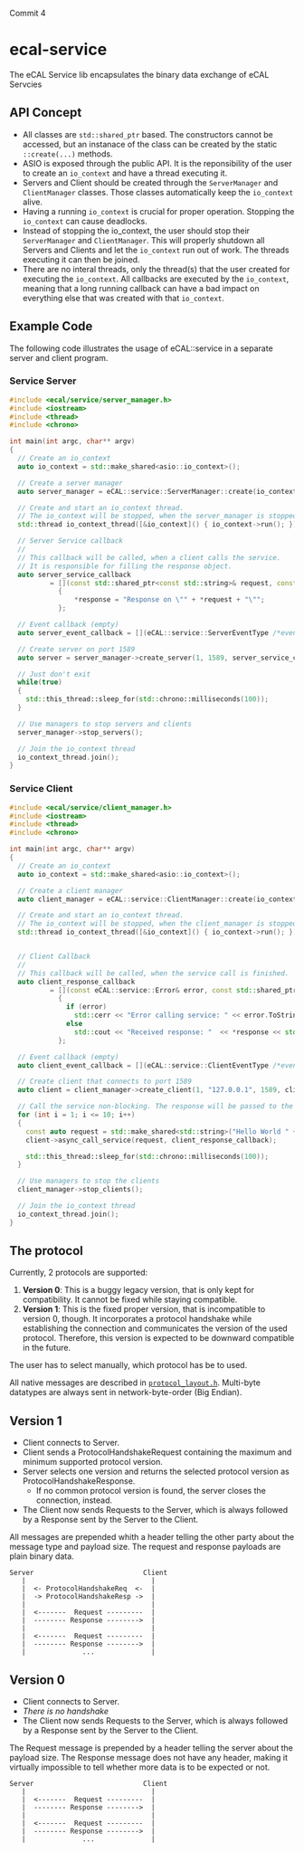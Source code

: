 Commit 4
# ecal-service

The eCAL Service lib encapsulates the binary data exchange of eCAL Servcies

## API Concept

- All classes are `std::shared_ptr` based. The constructors cannot be accessed, but an instanace of the class can be created by the static `::create(...)` methods.
- ASIO is exposed through the public API. It is the reponsibility of the user to create an `io_context` and have a thread executing it.
- Servers and Client should be created through the `ServerManager` and `ClientManager` classes. Those classes automatically keep the `io_context` alive.
- Having a running `io_context` is crucial for proper operation. Stopping the `io_context` can cause deadlocks.
- Instead of stopping the io_context, the user should stop their `ServerManager` and `ClientManager`. This will properly shutdown all Servers and Clients and let the `io_context` run out of work. The threads executing it can then be joined.
- There are no interal threads, only the thread(s) that the user created for executing the `io_context`. All callbacks are executed by the `io_context`, meaning that a long running callback can have a bad impact on everything else that was created with that `io_context`.

## Example Code

The following code illustrates the usage of eCAL::service in a separate server and client program.

### Service Server

```cpp
#include <ecal/service/server_manager.h>
#include <iostream>
#include <thread>
#include <chrono>

int main(int argc, char** argv)
{
  // Create an io_context
  auto io_context = std::make_shared<asio::io_context>();

  // Create a server manager
  auto server_manager = eCAL::service::ServerManager::create(io_context);

  // Create and start an io_context thread.
  // The io_context will be stopped, when the server_manager is stopped.
  std::thread io_context_thread([&io_context]() { io_context->run(); });

  // Server Service callback
  // 
  // This callback will be called, when a client calls the service.
  // It is responsible for filling the response object.
  auto server_service_callback
          = [](const std::shared_ptr<const std::string>& request, const std::shared_ptr<std::string>& response) -> void
            {
                *response = "Response on \"" + *request + "\"";
            };

  // Event callback (empty)
  auto server_event_callback = [](eCAL::service::ServerEventType /*event*/, const std::string& /*message*/) {};

  // Create server on port 1589
  auto server = server_manager->create_server(1, 1589, server_service_callback, true, server_event_callback);

  // Just don't exit
  while(true)
  {
    std::this_thread::sleep_for(std::chrono::milliseconds(100));
  }

  // Use managers to stop servers and clients
  server_manager->stop_servers();

  // Join the io_context thread
  io_context_thread.join();
}
```

### Service Client

```cpp
#include <ecal/service/client_manager.h>
#include <iostream>
#include <thread>
#include <chrono>

int main(int argc, char** argv)
{
  // Create an io_context
  auto io_context = std::make_shared<asio::io_context>();

  // Create a client manager
  auto client_manager = eCAL::service::ClientManager::create(io_context);

  // Create and start an io_context thread.
  // The io_context will be stopped, when the client_manager is stopped.
  std::thread io_context_thread([&io_context]() { io_context->run(); });


  // Client Callback
  //
  // This callback will be called, when the service call is finished.
  auto client_response_callback
          = [](const eCAL::service::Error& error, const std::shared_ptr<std::string>& response) -> void
            {
              if (error)
                std::cerr << "Error calling service: " << error.ToString() << std::endl;
              else
                std::cout << "Received response: "  << *response << std::endl;
            };

  // Event callback (empty)
  auto client_event_callback = [](eCAL::service::ClientEventType /*event*/, const std::string& /*message*/) {};

  // Create client that connects to port 1589
  auto client = client_manager->create_client(1, "127.0.0.1", 1589, client_event_callback);

  // Call the service non-blocking. The response will be passed to the callback.
  for (int i = 1; i <= 10; i++)
  {
    const auto request = std::make_shared<std::string>("Hello World " + std::to_string(i));
    client->async_call_service(request, client_response_callback);

    std::this_thread::sleep_for(std::chrono::milliseconds(100));
  }

  // Use managers to stop the clients
  client_manager->stop_clients();

  // Join the io_context thread
  io_context_thread.join();
}
```

## The protocol

Currently, 2 protocols are supported:

1. **Version 0**: This is a buggy legacy version, that is only kept for compatibility. It cannot be fixed while staying compatible.
2. **Version 1**: This is the fixed proper version, that is incompatible to version 0, though. It incorporates a protocol handshake while establishing the connection and communicates the version of the used protocol. Therefore, this version is expected to be downward compatible in the future.

The user has to select manually, which protocol has be to used.

All native messages are described in [`protocol_layout.h`](ecal_service/src/protocol_layout.h). Multi-byte datatypes are always sent in network-byte-order (Big Endian).

## Version 1

- Client connects to Server.
- Client sends a ProtocolHandshakeRequest containing the maximum and minimum supported protocol version.
- Server selects one version and returns the selected protocol version as ProtocolHandshakeResponse.
    - If no common protocol version is found, the server closes the connection, instead.
- The Client now sends Requests to the Server, which is always followed by a Response sent by the Server to the Client.

All messages are prepended whith a header telling the other party about the message type and payload size. The request and response payloads are plain binary data.

```
Server                           Client 
   |                               |
   |  <- ProtocolHandshakeReq  <-  |
   |  -> ProtocolHandshakeResp ->  |
   |                               |
   |  <-------  Request ---------  |
   |  -------- Response -------->  |
   |                               |
   |  <-------  Request ---------  |
   |  -------- Response -------->  |
   |              ...              |
```

## Version 0

- Client connects to Server.
- _There is no handshake_
- The Client now sends Requests to the Server, which is always followed by a Response sent by the Server to the Client.

The Request message is prepended by a header telling the server about the payload size.
The Response message does not have any header, making it virtually impossible to tell whether more data is to be expected or not.

```
Server                           Client 
   |                               |
   |  <-------  Request ---------  |
   |  -------- Response -------->  |
   |                               |
   |  <-------  Request ---------  |
   |  -------- Response -------->  |
   |              ...              |
```
